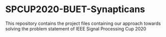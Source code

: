 # SPCUP2020-BUET-Synapticans
This repository contains the project files containing our approach towards solving the problem statement of IEEE Signal Processing Cup 2020
